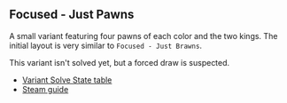 ## Focused - Just Pawns

A small variant featuring four pawns of each color and the two kings.
The initial layout is very similar to `Focused - Just Brawns`.

This variant isn't solved yet, but a forced draw is suspected.

- [Variant Solve State table](https://docs.google.com/spreadsheets/d/1Nrm_4PXUPKv01YGhNtILbtzM6p_KXGLb26sMIYQwjGQ/view)
- [Steam guide](https://steamcommunity.com/sharedfiles/filedetails/?id=2232274959)
